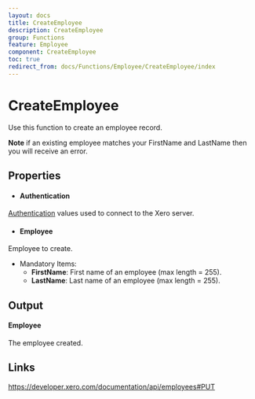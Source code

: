 ```yaml
---
layout: docs
title: CreateEmployee
description: CreateEmployee
group: Functions
feature: Employee
component: CreateEmployee
toc: true
redirect_from: docs/Functions/Employee/CreateEmployee/index
---
```

CreateEmployee
============

Use this function to create an employee record.

**Note** if an existing employee matches your FirstName and LastName then you will receive an error.

Properties
----------

- #### Authentication
[Authentication](../../../Common/Authentication/Index.md) values used to connect to the Xero server.
- #### Employee
Employee to create.
- Mandatory Items:
     - **FirstName**: First name of an employee (max length = 255).
     - **LastName**: Last name of an employee (max length = 255).


Output
-----
#### Employee
The employee created.

Links
-----

https://developer.xero.com/documentation/api/employees#PUT

